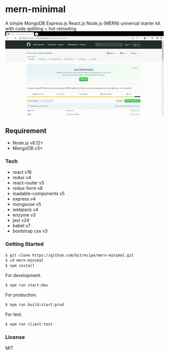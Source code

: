 # mern-minimal
A simple MongoDB Express.js React.js Node.js (MERN) universal starter kit with code splitting + hot reloading.
![](mern-minimal.gif)
## Requirement
  - Node.js v8.12+
  - MongoDB v3+
### Tech
* react v16
* redux v4
* react-router v5
* redux-form v8
* loadable-components v5
* express v4
* mongoose v5
* webpack v4
* enzyme v3
* jest v24
* babel v7
* bootstrap css v3
### Getting Started
```sh
$ git clone https://github.com/bitrecipe/mern-minimal.git
$ cd mern-minimal
$ npm install
```
For development.
```sh
$ npm run start:dev
```
For production.
```sh
$ npm run build:start:prod
```
For test.
```sh
$ npm run client:test
```
### License
MIT
